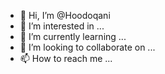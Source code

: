 - 👋 Hi, I’m @Hoodoqani
- 👀 I’m interested in ...
- 🌱 I’m currently learning ...
- 💞️ I’m looking to collaborate on ...
- 📫 How to reach me ...

<!---
Hoodoqani/Hoodoqani is a ✨ special ✨ repository because its `README.md` (this file) appears on your GitHub profile.
You can click the Preview link to take a look at your changes.
--->
